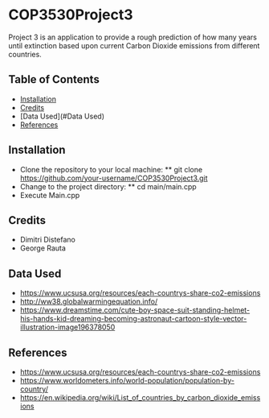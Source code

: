 # COP3530Project3
Project 3 is an application to provide a rough prediction of how many years until extinction based upon current Carbon Dioxide emissions from different countries.

## Table of Contents
- [Installation](#installation)
- [Credits](#credits)
- [Data Used](#Data Used)
- [References](#References)

## Installation
* Clone the repository to your local machine:
**  git clone https://github.com/your-username/COP3530Project3.git
* Change to the project directory:
**  cd main/main.cpp
* Execute Main.cpp
  

## Credits
* Dimitri Distefano
* George Rauta

## Data Used
* https://www.ucsusa.org/resources/each-countrys-share-co2-emissions
* http://ww38.globalwarmingequation.info/
* https://www.dreamstime.com/cute-boy-space-suit-standing-helmet-his-hands-kid-dreaming-becoming-astronaut-cartoon-style-vector-illustration-image196378050

## References
* https://www.ucsusa.org/resources/each-countrys-share-co2-emissions
* https://www.worldometers.info/world-population/population-by-country/
* https://en.wikipedia.org/wiki/List_of_countries_by_carbon_dioxide_emissions
